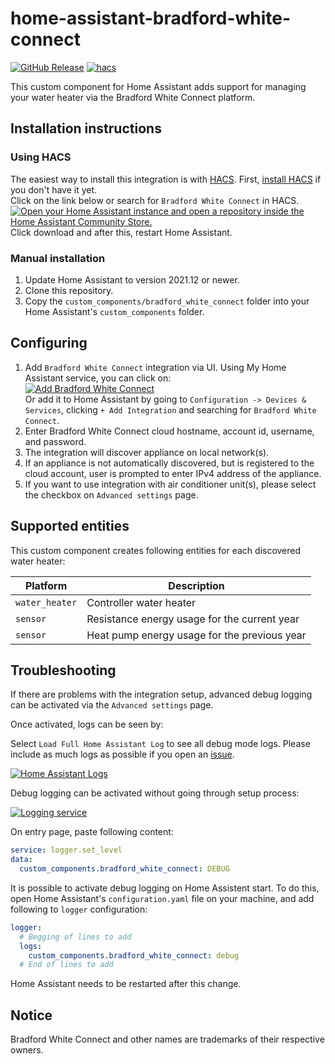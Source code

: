 # home-assistant-bradford-white-connect

[![GitHub Release][releases-shield]][releases]
[![hacs][hacsbadge]][hacs]

This custom component for Home Assistant adds support for managing your water heater via the Bradford White Connect platform.

## Installation instructions

### Using HACS

The easiest way to install this integration is with [HACS][hacs]. First, [install HACS][hacs-download] if you don't have it yet.\
Click on the link below or search for `Bradford White Connect` in HACS.\
[![Open your Home Assistant instance and open a repository inside the Home Assistant Community Store.](https://my.home-assistant.io/badges/hacs_repository.svg)](https://my.home-assistant.io/redirect/hacs_repository/?owner=ablyler&repository=home-assistant-bradford-white-connect&category=integration)\
Click download and after this, restart Home Assistant.

### Manual installation

1. Update Home Assistant to version 2021.12 or newer.
2. Clone this repository.
3. Copy the `custom_components/bradford_white_connect` folder into your Home Assistant's `custom_components` folder.

## Configuring

1. Add `Bradford White Connect` integration via UI. Using My Home Assistant service, you can click on:\
   [![Add Bradford White Connect][add-integration-badge]][add-integration]\
   Or add it to Home Assistant by going to `Configuration -> Devices & Services`, clicking `+ Add Integration` and searching for `Bradford White Connect`.
2. Enter Bradford White Connect cloud hostname, account id, username, and password.
3. The integration will discover appliance on local network(s).
4. If an appliance is not automatically discovered, but is registered to the cloud account, user is prompted to enter IPv4 address of the appliance.
5. If you want to use integration with air conditioner unit(s), please select the checkbox on `Advanced settings` page.

## Supported entities

This custom component creates following entities for each discovered water heater:

| Platform       | Description                                  |
| -------------- | -------------------------------------------- |
| `water_heater` | Controller water heater                      |
| `sensor`       | Resistance energy usage for the current year |
| `sensor`       | Heat pump energy usage for the previous year |

## Troubleshooting

If there are problems with the integration setup, advanced debug logging can be activated via the `Advanced settings` page.

Once activated, logs can be seen by:

Select `Load Full Home Assistant Log` to see all debug mode logs. Please include as much logs as possible if you open an [issue](https://github.com/ablyler/home-assistant-bradford-white-connect/issues/new?assignees=&labels=&template=issue.md).

[![Home Assistant Logs][ha-logs-badge]][ha-logs]

Debug logging can be activated without going through setup process:

[![Logging service][ha-service-badge]][ha-service]

On entry page, paste following content:

```yaml
service: logger.set_level
data:
  custom_components.bradford_white_connect: DEBUG
```

It is possible to activate debug logging on Home Assistent start. To do this, open Home Assistant's `configuration.yaml` file on your machine, and add following to `logger` configuration:

```yaml
logger:
  # Begging of lines to add
  logs:
    custom_components.bradford_white_connect: debug
  # End of lines to add
```

Home Assistant needs to be restarted after this change.

## Notice

Bradford White Connect and other names are trademarks of their respective owners.

[add-integration]: https://my.home-assistant.io/redirect/config_flow_start/?domain=bradford_white_connect
[add-integration-badge]: https://my.home-assistant.io/badges/config_flow_start.svg
[hacs]: https://hacs.xyz
[hacs-download]: https://hacs.xyz/docs/setup/download
[hacsbadge]: https://img.shields.io/badge/HACS-Default-blue.svg?style=flat
[ha-logs]: https://my.home-assistant.io/redirect/logs
[ha-logs-badge]: https://my.home-assistant.io/badges/logs.svg
[ha-service]: https://my.home-assistant.io/redirect/developer_call_service/?service=logger.set_level
[ha-service-badge]: https://my.home-assistant.io/badges/developer_call_service.svg
[releases-shield]: https://img.shields.io/github/release/ablyler/home-assistant-bradford-white-connect.svg?style=flat
[releases]: https://github.com/ablyler/home-assistant-bradford-white-connect/releases
